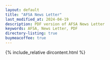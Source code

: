 ```yaml
---
layout: default
title: "AFSA News Letter"
last_modified_at: 2024-04-19
description: PDF version of AFSA News Letter
keywords: AFSA, News Letter, PDF 
directory-listing: true
buymeacoffee: true
---
```


<div class="directory-listing" markdown="1">
{% include_relative dircontent.html %}
</div>
